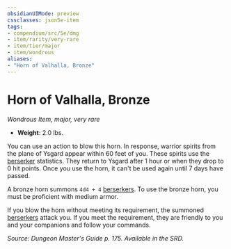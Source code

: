 ```yaml
---
obsidianUIMode: preview
cssclasses: json5e-item
tags:
- compendium/src/5e/dmg
- item/rarity/very-rare
- item/tier/major
- item/wondrous
aliases: 
- "Horn of Valhalla, Bronze"
---
```

# Horn of Valhalla, Bronze
*Wondrous Item, major, very rare*  

- **Weight**: 2.0 lbs.

You can use an action to blow this horn. In response, warrior spirits from the plane of Ysgard appear within 60 feet of you. These spirits use the [berserker](5E2014官方资源/bestiary/humanoid/berserker.md) statistics. They return to Ysgard after 1 hour or when they drop to 0 hit points. Once you use the horn, it can't be used again until 7 days have passed.

A bronze horn summons `4d4 + 4` [berserkers](5E2014官方资源/bestiary/humanoid/berserker.md). To use the bronze horn, you must be proficient with medium armor.

If you blow the horn without meeting its requirement, the summoned [berserkers](5E2014官方资源/bestiary/humanoid/berserker.md) attack you. If you meet the requirement, they are friendly to you and your companions and follow your commands.

*Source: Dungeon Master's Guide p. 175. Available in the SRD.*